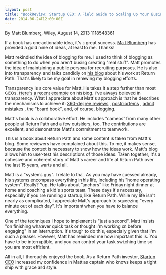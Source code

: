 ```yaml
---
layout: post
title: "BookReview: Startup CEO: A Field Guide to Scaling Up Your Business"
date: 2014-06-24T12:00:00Z
---
```

By Matt Blumberg, Wiley, August 14, 2013 1118548361

If a book has one actionable idea, it's a great success.
[Matt Blumberg](https://twitter.com/mattblumberg)
 has provided a gold mine of ideas, at least to me.  Thanks!

Matt rekindled the idea of blogging for me.  I used to think of
blogging as something to do when you aren't busing creating "real
stuff".  Matt promotes the idea of maintaining a public persona for
recruiting purposes.  He is also into transparency, and talks candidly
on
[his blog](http://onlyonce.com)
 about his work at Return Path.  That's likely to be my goal in
renewing my blogging efforts.

Transparency is a core value for Matt.  He takes
it a step further than most CEOs.
[Here's a recent example](http://www.onlyonceblog.com/2014/04/understanding-the-drivers-of-success)
 on his blog.
I've always believed in transparency.  What I appreciate about Matt's
approach is that he describes the mechanisms to achieve it:
[360-degree reviews](http://www.onlyonceblog.com/2005/06/what_a_view)
,
[postmortems](http://www.onlyonceblog.com/2011/03/the-art-of-the-post-mortem)
,
[admit mistakes](http://www.onlyonceblog.com/2004/09/political_versu-2)
, the "board book", and, of course, blogging.

Matt's book is a collaborative effort.  He includes "cameos" from many other
people at Return Path and a few outsiders, too.  The contributions are excellent,
and demonstrate Matt's commitment to teamwork.

This is a book about Return Path and some content is taken from Matt's blog.
Some reviewers have complained about this.  To me, it makes sense,
because the context is necessary to show how the ideas work.  Matt's blog
allows him to user-test his descriptions of those ideas.  Taken together,
it's a cohesive and coherent story of Matt's career and life at Return Path over
the last 15 years, warts and all.

Matt is a "systems guy".  I relate to that.  As you may have guessed already,
his systems encompass everything in his life, including his "home operating system".  Really?  Yup.  He talks about "anchors" like Friday night dinner at home and
coaching a kid's sports team.  These days it's necessary, especially if you are
running a startup, like Return Path.  While my life isn't nearly as complicated,
I appreciate Matt's approach to squeezing "every minute out of each day".  It's
important when you have to balance everything.

One of the techniques I hope to implement is "just a second".  Matt insists "on
finishing whatever quick task or thought I'm working on before engaging" in
an interruption.  It's tough to do this, especially given that I'm such a pleaser.
However, Matt has reminded me how important this is.  You have to be
interruptible, and you can control your task switching time so you are most
efficient.

All in all, I thoroughly enjoyed the book.  As a Return Path investor,
[Startup CEO](http://www.amazon.com/dp/B00DL0Q)
 increased my confidence in Matt as captain who knows keeps a
tight ship with grace and style.


